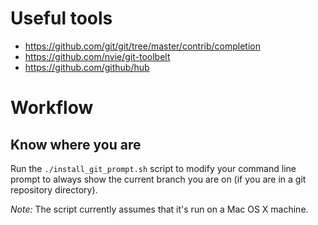 # Useful tools

* https://github.com/git/git/tree/master/contrib/completion
* https://github.com/nvie/git-toolbelt
* https://github.com/github/hub

# Workflow

## Know where you are

Run the `./install_git_prompt.sh` script to modify your command line prompt to always show the current branch you are on (if you are in a git repository directory).

*Note:* The script currently assumes that it's run on a Mac OS X machine.
